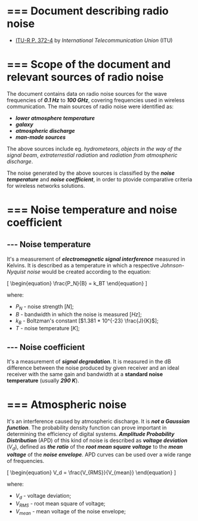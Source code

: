 # === Document describing radio noise

- [ITU-R P. 372-4](https://www.itu.int/rec/R-REC-P.372/en) by *International Telecommunication Union* (ITU)

# === Scope of the document and relevant sources of radio noise

The document contains data on radio noise sources for the wave frequencies of ***0.1 Hz*** to ***100 GHz***, covering frequencies used in wireless communication. The main sources of radio noise were identified as:

- ***lower atmosphere temperature***
- ***galaxy***
- ***atmospheric discharge***
- ***man-made sources***

The above sources include eg. *hydrometeors*, *objects in the way of the signal beam*, *extraterrestial radiation* and *radiation from atmospheric discharge*.

The noise generated by the above sources is classified by the ***noise temperature*** and ***noise coefficient***, in order to ptovide comparative criteria for wireless networks solutions.

# === Noise temperature and noise coefficient

## --- Noise temperature

It's a measurement of ***electromagnetic signal interference*** measured in Kelvins. It is described as a temperature in which a respective *Johnson-Nyquist noise* would be created according to the equation:

\[
\begin{equation}
\frac{P_N}{B} = k_BT
\end{equation}
\]

where:
- $P_N$ - noise strength [$N$];
- $B$ - bandwidth in which the noise is measured [$Hz$];
- $k_B$ - Boltzman's constant [$1.381 * 10^{-23} \frac{J}{K}$];
- $T$ - noise temperature [$K$];

## --- Noise coefficient

It's a measurement of ***signal degradation***. It is measured in the dB difference between the noise produced by given receiver and an ideal receiver with the same gain and bandwidth at a **standard noise temperature** (usually ***290 K***).

# === Atmospheric noise

It's an interference caused by atmospheric discharge. It is ***not a Gaussian function***. The probability density function can prove important in determining the efficiency of digital systems. ***Amplitude Probability Distribution*** (APD) of this kind of noise is described as ***voltage deviation*** ($V_d$), defined as ***the ratio*** of the ***root mean square voltage*** to the ***mean voltage*** of the ***noise envelope***. APD curves can be used over a wide range of frequencies.

\[
\begin{equation}
V_d = \frac{V_{RMS}}{V_{mean}}
\end{equation}
\]

where:
- $V_d$ - voltage deviation;
- $V_{RMS}$ - root mean square of voltage;
- $V_{mean}$ - mean voltage of the noise envelope;